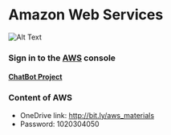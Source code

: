 # Amazon Web Services
![Alt Text](https://img.shields.io/badge/AWS-Amazon%20Web%20Services-yellow)<br/>
### Sign in to the [AWS](https://aws.amazon.com/console/) console
#### [ChatBot Project](https://aws.amazon.com/getting-started/hands-on/bots-just-got-better-net-toolkit-lex-lambda-cognito/)

### Content of AWS
 * OneDrive link: http://bit.ly/aws_materials
 * Password: 1020304050
